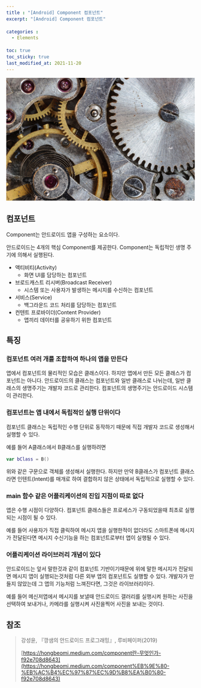 ```yaml
---
title : "[Android] Component 컴포넌트"
excerpt: "[Android] Component 컴포넌트"

categories :
  - Elements

toc: true
toc_sticky: true
last_modified_at: 2021-11-20 
---
```



![Gear.jpg](/assets/images/Gear.jpg?raw=true)

## 컴포넌트

Component는 안드로이드 앱을 구성하는 요소이다.

안드로이드는 4개의 핵심 Component를 제공한다. Component는 독립적인 생명 주기에 의해서 실행된다.

- 액티비티(Activity)
  - 화면 UI를 담당하는 컴포넌트
- 브로드캐스트 리시버(Broadcast Receiver)
  - 시스템 또는 사용자가 발생하는 메시지를 수신하는 컴포넌트
- 서비스(Service)
  - 백그라운드 코드 처리를 담당하는 컴포넌트
- 컨텐트 프로바이더(Content Provider)
  - 앱끼리 데이터를 공유하기 위한 컴포넌트

## 특징

### 컴포넌트 여러 개를 조합하여 하나의 앱을 만든다

앱에서 컴포넌트의 물리적인 모습은 클래스이다. 하지만 앱에서 만든 모든 클래스가 컴포넌트는 아니다. 안드로이드의 클래스는 컴포넌트와 일반 클래스로 나뉘는데, 일반 클래스의 생명주기는 개발자 코드로 관리한다. 컴포넌트의 생명주기는 안드로이드 시스템이 관리한다.

### 컴포넌트는 앱 내에서 독립적인 실행 단위이다

컴포넌트 클래스는 독립적인 수행 단위로 동작하기 때문에 직접 개발자 코드로 생성해서 실행할 수 있다.

예를 들어  A클래스에서 B클래스를 실행하려면

```kotlin
var bClass = B()
```

위와 같은 구문으로 객체를 생성해서 실행한다. 하지만 만약 B클래스가 컴포넌트 클래스라면 인텐트(Intent)를 매개로 하여 결합하지 않은 상태에서 독립적으로 실행할 수 있다.

### main 함수 같은 어플리케이션의 진입 지점이 따로 없다

앱은 수행 시점이 다양하다. 컴포넌트 클래스들은 프로세스가 구동되었을때 최초로 실행되는 시점이 될 수 있다.

예를 들어 사용자가 직접 클릭하여 메시지 앱을 실행한적이 없더라도 스마트폰에 메시지가 전달된다면 메시지 수신기능을 하는 컴포넌트로부터 앱이 실행될 수 있다.

### 어플리케이션 라이브러리 개념이 있다

안드로이드는 앞서 말한것과 같이 컴포넌트 기반이기때문에 위에 말한 메시지가 전달되면 메시지 앱이 실행되는것처럼 다른 외부 앱의 컴포넌트도 실행할 수 있다. 개발자가 만들지 않았는데 그 앱의 기능처럼 느껴진다면, 그것은 라이브러리이다.

예를 들어 메신저앱에서 메시지를 보낼때 안드로이드 갤러리를 실행시켜 원하는 사진을 선택하여 보내거나, 카메라를 실행시켜 사진을찍어 사진을 보내는 것이다.

## 참조

> 강성윤, 『깡샘의 안드로이드 프로그래밍』, 루비페이퍼(2019)
>
> [https://hongbeomi.medium.com/component란-무엇인가-f92e708d8643](https://hongbeomi.medium.com/component%EB%9E%80-%EB%AC%B4%EC%97%87%EC%9D%B8%EA%B0%80-f92e708d8643)
>
